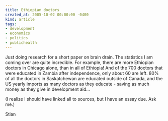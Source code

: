 ```yaml
---
title: Ethiopian doctors
created_at: 2005-10-02 00:00:00 -0400
kind: article
tags:
- development
- economics
- politics
- publichealth
---
```


Just doing research for a short paper on brain drain. The statistics I
am coming over are quite incredible. For example, there are more
Ethiopian doctors in Chicago alone, than in all of Ethiopia! And of the
700 doctors that were educated in Zambia after independence, only about
60 are left. 80% of all the doctors in Saskatchewan are educated outside
of Canada, and the US yearly imports as many doctors as they educate -
saving as much money as they give in development aid…

(I realize I should have linked all to sources, but I have an essay due.
Ask me.)

Stian
